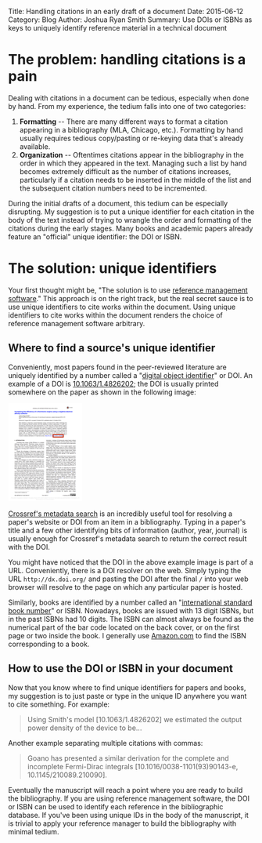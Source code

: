 Title: Handling citations in an early draft of a document
Date: 2015-06-12
Category: Blog
Author: Joshua Ryan Smith
Summary: Use DOIs or ISBNs as keys to uniquely identify reference material in a technical document


The problem: handling citations is a pain
=========================================
Dealing with citations in a document can be tedious, especially when done by hand. From my experience, the tedium falls into one of two categories:

1. **Formatting** -- There are many different ways to format a citation appearing in a bibliography (MLA, Chicago, etc.). Formatting by hand usually requires tedious copy/pasting or re-keying data that's already available.
2. **Organization** -- Oftentimes citations appear in the bibliography in the order in which they appeared in the text. Managing such a list by hand becomes extremely difficult as the number of citations increases, particularly if a citation needs to be inserted in the middle of the list and the subsequent citation numbers need to be incremented.

During the initial drafts of a document, this tedium can be especially disrupting. My suggestion is to put a unique identifier for each citation in the body of the text instead of trying to wrangle the order and formatting of the citations during the early stages. Many books and academic papers already feature an "official" unique identifier: the DOI or ISBN.


The solution: unique identifiers
================================
Your first thought might be, "The solution is to use [reference management software](https://en.wikipedia.org/wiki/Comparison_of_reference_management_software)." This approach is on the right track, but the real secret sauce is to use unique identifiers to cite works within the document. Using unique identifiers to cite works within the document renders the choice of reference management software arbitrary.


Where to find a source's unique identifier
------------------------------------------
Conveniently, most papers found in the peer-reviewed literature are uniquely identified by a number called a "[digital object identifier](https://en.wikipedia.org/wiki/Digital_object_identifier)" or DOI. An example of a DOI is [10.1063/1.4826202](http://dx.doi.org/10.1063/1.4826202); the DOI is usually printed somewhere on the paper as shown in the following image:

[![Front cover of lab notebook](images/10.1063__1.4826202_p1_small.png "Front cover of lab notebook")](images/10.1063__1.4826202_p1.png)

[Crossref's metadata search](http://search.crossref.org) is an incredibly useful tool for resolving a paper's website or DOI from an item in a bibliography. Typing in a paper's title and a few other identifying bits of information (author, year, journal) is usually enough for Crossref's metadata search to return the correct result with the DOI.

You might have noticed that the DOI in the above example image is part of a URL. Conveniently, there is a DOI resolver on the web. Simply typing the URL `http://dx.doi.org/` and pasting the DOI after the final `/` into your web browser will resolve to the page on which any particular paper is hosted.

Similarly, books are identified by a number called an "[international standard book number](https://en.wikipedia.org/wiki/International_Standard_Book_Number)" or ISBN. Nowadays, books are issued with 13 digit ISBNs, but in the past ISBNs had 10 digits. The ISBN can almost always be found as the numerical part of the bar code located on the back cover, or on the first page or two inside the book. I generally use [Amazon.com](http://www.amazon.com) to find the ISBN corresponding to a book.


How to use the DOI or ISBN in your document
-------------------------------------------
Now that you know where to find unique identifiers for papers and books, my suggestion is to just paste or type in the unique ID anywhere you want to cite something. For example:

> Using Smith's model [10.1063/1.4826202] we estimated the output power density of the device to be...

Another example separating multiple citations with commas:

> Goano has presented a similar derivation for the complete and incomplete Fermi-Dirac integrals [10.1016/0038-1101(93)90143-e, 10.1145/210089.210090].

Eventually the manuscript will reach a point where you are ready to build the bibliography. If you are using reference management software, the DOI or ISBN can be used to identify each reference in the bibliographic database. If you've been using unique IDs in the body of the manuscript, it is trivial to apply your reference manager to build the bibliography with minimal tedium.
